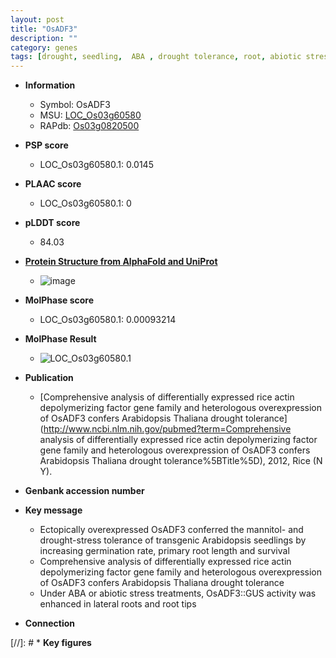 ```yaml
---
layout: post
title: "OsADF3"
description: ""
category: genes
tags: [drought, seedling,  ABA , drought tolerance, root, abiotic stress, lateral root, primary root]
---
```


* **Information**  
    + Symbol: OsADF3  
    + MSU: [LOC_Os03g60580](http://rice.plantbiology.msu.edu/cgi-bin/ORF_infopage.cgi?orf=LOC_Os03g60580)  
    + RAPdb: [Os03g0820500](http://rapdb.dna.affrc.go.jp/viewer/gbrowse_details/irgsp1?name=Os03g0820500)  

* **PSP score**  
    + LOC_Os03g60580.1: 0.0145 

* **PLAAC score**  
    + LOC_Os03g60580.1: 0 

* **pLDDT score**
    + 84.03

* **[Protein Structure from AlphaFold and UniProt](https://www.uniprot.org/uniprotkb/Q84TB6/entry#structure)**
    + ![image](https://ricepsp.github.io/images/Q8/AF-Q84TB6-F1.png)

* **MolPhase score**
    + LOC_Os03g60580.1: 0.00093214

* **MolPhase Result**
    + ![LOC_Os03g60580.1](https://304243504.github.io/Pictures/LOC_Os03g/LOC_Os03g60580.1.png)

* **Publication**  
    + [Comprehensive analysis of differentially expressed rice actin depolymerizing factor gene family and heterologous overexpression of OsADF3 confers Arabidopsis Thaliana drought tolerance](http://www.ncbi.nlm.nih.gov/pubmed?term=Comprehensive analysis of differentially expressed rice actin depolymerizing factor gene family and heterologous overexpression of OsADF3 confers Arabidopsis Thaliana drought tolerance%5BTitle%5D), 2012, Rice (N Y).

* **Genbank accession number**  

* **Key message**  
    + Ectopically overexpressed OsADF3 conferred the mannitol- and drought-stress tolerance of transgenic Arabidopsis seedlings by increasing germination rate, primary root length and survival
    + Comprehensive analysis of differentially expressed rice actin depolymerizing factor gene family and heterologous overexpression of OsADF3 confers Arabidopsis Thaliana drought tolerance
    + Under ABA or abiotic stress treatments, OsADF3::GUS activity was enhanced in lateral roots and root tips

* **Connection**  

[//]: # * **Key figures**  


